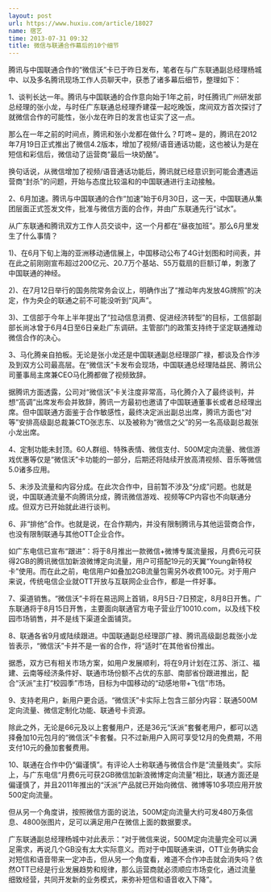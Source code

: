 ```yaml
---
layout: post
url: https://www.huxiu.com/article/18027
name: 宿艺
time: 2013-07-31 09:32
title: 微信与联通合作幕后的10个细节
---
```

腾讯与中国联通合作的“微信沃”卡已于昨日发布，笔者在与广东联通副总经理杨城中、以及多名腾讯现场工作人员聊天中，获悉了诸多幕后细节，整理如下：

1、谈判长达一年。腾讯与中国联通的合作意向始于1年之前，时任腾讯广州研发部总经理的张小龙，与时任广东联通总经理乔建葆一起吃晚饭，席间双方首次探讨了就微信合作的可能性，张小龙在昨日的发言也证实了这一点。

那么在一年之前的时间点，腾讯和张小龙都在做什么？叮咚~ 是的，腾讯在2012年7月19日正式推出了微信4.2版本，增加了视频/语音通话功能，这也被认为是在短信和彩信后，微信动了运营商“最后一块奶酪”。

换句话说，从微信增加了视频/语音通话功能后，腾讯就已经意识到可能会遭遇运营商“封杀”的问题，开始与态度比较温和的中国联通进行主动接触。

2、6月加速。腾讯与中国联通的合作“加速”始于6月30日，这一天，中国联通从集团层面正式签发文件，批准与微信方面的合作，并由广东联通先行“试水”。

从广东联通和腾讯双方工作人员交谈中，这一个月都在“昼夜加班”。那么6月里发生了什么事情？

1)、在6月下旬上海的亚洲移动通信展上，中国移动公布了4G计划图和时间表，并在此之前刚刚宣布超过200亿元、20.7万个基站、55万载扇的巨额订单，刺激了中国联通的神经。

2)、在7月12日举行的国务院常务会议上，明确作出了“推动年内发放4G牌照”的决定，作为央企的联通之前不可能没听到“风声”。

3)、工信部于今年上半年提出了“拉动信息消费、促进经济转型”的目标，工信部副部长尚冰曾于6月4日至6日亲赴广东调研。主管部门的政策支持终于坚定联通推动微信合作的决心。

3、马化腾亲自拍板。无论是张小龙还是中国联通副总经理邵广禄，都谈及合作涉及到双方公司最高层。在“微信沃”卡发布会现场，中国联通总经理陆益民、腾讯公司董事局主席兼CEO马化腾都做了视频致辞。

据腾讯方面透露，公司对“微信沃”卡关注度非常高，马化腾介入了最终谈判，并想“高调”出席发布会并致辞，腾讯一方最初也邀请了中国联通董事长或者总经理出席。但中国联通方面鉴于合作敏感性，最终决定派出副总出席，腾讯方面也“对等”安排高级副总裁兼CTO张志东、以及被称为“微信之父”的另一名高级副总裁张小龙出席。

4、定制功能未封顶。60人群组、特殊表情、微信支付、500M定向流量、微信游戏优惠等仅是“微信沃”卡功能的一部分，后期还将陆续开放高清视频、音乐等微信5.0诸多应用。

5、未涉及流量和内容分成。在此次合作中，目前暂不涉及“分成”问题。也就是说，中国联通流量不向腾讯分成，腾讯微信游戏、视频等CP内容也不向联通分成。但双方已开始就此进行谈判。

6、非“排他”合作。也就是说，在合作期内，并没有限制腾讯与其他运营商合作，也没有限制联通与其他OTT企业合作。

如广东电信已宣布“跟进”：将于8月推出一款微信+微博专属流量报，月费6元可获得2GB的腾讯微信加新浪微博定向流量，用户可搭配19元的天翼“Young新特权卡”使用。而在此之前，电信用户如叠加2GB流量包需另外收费100元。对于用户来说，传统电信企业就OTT开放与互联网企业合作，都是一件好事。

7、渠道销售。“微信沃”卡将在易迅网上首销，8月5日-7日预定，8月8日开售。广东联通将于8月15日开售，主要面向联通官方电子营业厅10010.com，以及线下校园市场销售，并不是线下渠道全面铺货。

8、联通各省9月或陆续跟进。中国联通副总经理邵广禄、腾讯高级副总裁张小龙皆表示，“微信沃”卡并不是一省的合作，将“适时”在其他省份推出。

据悉，双方已有相关市场方案，如用户发展顺利，将在9月计划在江苏、浙江、福建、云南等经济条件好、联通市场份额不占优的东部、南部省份跟进推出，配合“沃派”主打“校园季”市场，目标为中国移动的“动感地带+飞信”市场。

9、支持老用户，新用户更合适。“微信沃”卡实际上包含三部分内容：联通500M定向流量、微信定制化功能、联通号卡资源。

除此之外，无论是66元及以上套餐用户，还是36元“沃派”套餐老用户，都可以选择叠加10元包月的“微信沃”卡套餐。只不过新用户入网可享受12月的免费期，不用支付10元的叠加套餐费用。

10、联通在合作中仍“偏谨慎”。有评论人士称联通与微信合作是“流量贱卖”。实际上，与广东电信“月费6元可获2GB微信加新浪微博定向流量”相比，联通方面还是偏谨慎了，并且2011年推出的“沃派”产品就已开始向微信、微博等10多项应用开放500定向流量。

但从另一个角度讲，按照微信方面的说法，500M定向流量大约可发480万条信息、4800张图片，足可以满足用户在微信上面的数据要求。

广东联通副总经理杨城中对此表示：“对于微信来说，500M定向流量完全可以满足需求，再说几个GB没有太大实际意义。而对于中国联通来讲，OTT业务确实会对短信和语音带来一定冲击，但从另一个角度看，难道不合作冲击就会消失吗？依然OTT已经是行业发展趋势和规律，那么运营商就必须顺应市场变化，通过流量细致经营，共同开发新的业务模式，来弥补短信和语音收入下降”。

